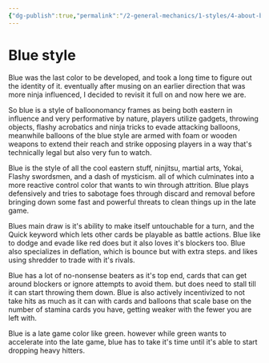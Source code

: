 ```yaml
---
{"dg-publish":true,"permalink":"/2-general-mechanics/1-styles/4-about-blue-style/"}
---
```


# Blue style

Blue was the last color to be developed, and took a long time to figure out the identity of it. eventually after musing on an earlier direction that was more ninja influenced, I decided to revisit it full on and now here we are.

So blue is a style of balloonomancy frames as being both eastern in influence and very performative by nature, players utilize gadgets, throwing objects, flashy acrobatics and ninja tricks to evade attacking balloons, meanwhile balloons of the blue style are armed with foam or wooden weapons to extend their reach and strike opposing players in a way that's technically legal but also very fun to watch. 

Blue is the style of all the cool eastern stuff, ninjitsu, martial arts, Yokai, Flashy swordsmen, and a dash of mysticism. all of which culminates into a more reactive control color that wants to win through attrition. Blue plays defensively and tries to sabotage foes through discard and removal before bringing down some fast and powerful threats to clean things up in the late game.

Blues main draw is it's ability to make itself untouchable for a turn, and the Quick keyword which lets other cards be playable as battle actions. Blue like to dodge and evade like red does but it also loves it's blockers too. Blue also specializes in deflation, which is bounce but with extra steps. and likes using shredder to trade with it's rivals.

Blue has a lot of no-nonsense beaters as it's top end, cards that can get around blockers or ignore attempts to avoid them. but does need to stall till it can start throwing them down. Blue is also actively incentivized to not take hits as much as it can with cards and balloons that scale base on the number of stamina cards you have, getting weaker with the fewer you are left with.

Blue is a late game color like green. however while green wants to accelerate into the late game, blue has to take it's time until it's able to start dropping heavy hitters.  

